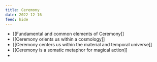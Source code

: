 ```yaml
---
title: Ceremony
date: 2022-12-16
feed: hide
---
```

- [[Fundamental and common elements of Ceremony]]
- [[Ceremony orients us within a cosmology]]
- [[Ceremony centers us within the material and temporal universe]]
- [[Ceremony is a somatic metaphor for magical action]]
- 
